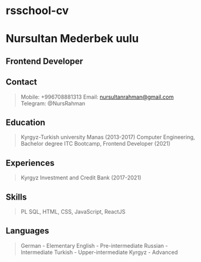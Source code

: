 # rsschool-cv
# Nursultan Mederbek uulu
## Frontend Developer
## Contact
> Mobile: +996708881313
> Email: nursultanrahman@gmail.com
> Telegram: @NursRahman
## Education
> Kyrgyz-Turkish university Manas (2013-2017)
> Computer Engineering, Bachelor degree
> ITC Bootcamp, Frontend Developer (2021)
## Experiences
> Kyrgyz Investment and Credit Bank (2017-2021)
## Skills
> PL SQL, HTML, CSS, JavaScript, ReactJS
## Languages
> German - Elementary
> English - Pre-intermediate
> Russian - Intermediate
> Turkish - Upper-intermediate
> Kyrgyz - Advanced
